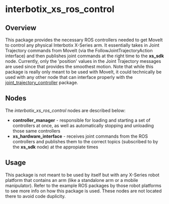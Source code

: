 # interbotix_xs_ros_control

## Overview
This package provides the necessary ROS controllers needed to get MoveIt to control any physical Interbotix X-Series arm. It essentially takes in Joint Trajectory commands from MoveIt (via the FollowJointTrajectoryAction interface) and then publishes joint commands at the right time to the **xs_sdk** node. Currently, only the 'position' values in the Joint Trajectory messages are used since that provides the smoothest motion. Note that while this package is really only meant to be used with MoveIt, it could technically be used with any other node that can interface properly with the [joint_trajectory_controller](http://wiki.ros.org/joint_trajectory_controller) package.

## Nodes
The *interbotix_xs_ros_control* nodes are described below:
- **controller_manager** - responsible for loading and starting a set of controllers at once, as well as automatically stopping and unloading those same controllers
- **xs_hardware_interface** - receives joint commands from the ROS controllers and publishes them to the correct topics (subscribed to by the **xs_sdk** node) at the appropiate times

## Usage
This package is not meant to be used by itself but with any X-Series robot platform that contains an arm (like a standalone arm or a mobile manipulator). Refer to the example ROS packages by those robot platforms to see more info on how this package is used. These nodes are not located there to avoid code duplicity.
